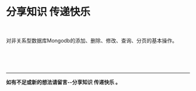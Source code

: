 # 分享知识 传递快乐

<br>

对非关系型数据库Mongodb的添加、删除、修改、查询、分页的基本操作。


<br><br><br>

---

 **如有不足或新的想法请留言--分享知识 传递快乐 。**